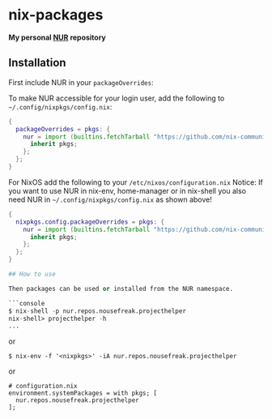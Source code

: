 # nix-packages

**My personal [NUR](https://github.com/nix-community/NUR) repository**


## Installation

First include NUR in your `packageOverrides`:

To make NUR accessible for your login user, add the following to `~/.config/nixpkgs/config.nix`:

```nix
{
  packageOverrides = pkgs: {
    nur = import (builtins.fetchTarball "https://github.com/nix-community/NUR/archive/master.tar.gz") {
      inherit pkgs;
    };
  };
}
```


For NixOS add the following to your `/etc/nixos/configuration.nix`
Notice: If you want to use NUR in nix-env, home-manager or in nix-shell you also need NUR in `~/.config/nixpkgs/config.nix`
as shown above!

```nix
{
  nixpkgs.config.packageOverrides = pkgs: {
    nur = import (builtins.fetchTarball "https://github.com/nix-community/NUR/archive/master.tar.gz") {
      inherit pkgs;
    };
  };
}

## How to use

Then packages can be used or installed from the NUR namespace.

```console
$ nix-shell -p nur.repos.nousefreak.projecthelper
nix-shell> projecthelper -h
...
```

or

```console
$ nix-env -f '<nixpkgs>' -iA nur.repos.nousefreak.projecthelper
```

or

```console
# configuration.nix
environment.systemPackages = with pkgs; [
  nur.repos.nousefreak.projecthelper
];
```

